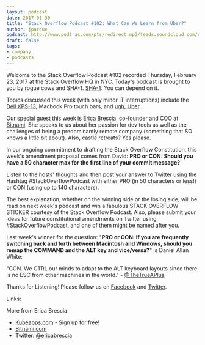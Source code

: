 ```yaml
---
layout: podcast
date: 2017-01-30
title: "Stack Overflow Podcast #102: What Can We Learn from Uber?"
author: jpardue
podcast: http://www.podtrac.com/pts/redirect.mp3/feeds.soundcloud.com/stream/309837196-stack-exchange-stack-overflow-podcast-102-what-can-we-learn-from-uber.mp3
draft: false
tags:
- company
- podcasts
---
```


Welcome to the Stack Overflow Podcast #102 recorded Thursday, February 23, 2017 at the Stack Overflow HQ in NYC. Today's podcast is brought to you by rogue cows and SHA-1. [SHA-1](http://www.theverge.com/2017/2/23/14712118/google-sha1-collision-broken-web-encryption-shattered): You can depend on it.

Topics discussed this week (with only minor IT interruptions) include the [Dell XPS-13](http://www.dell.com/en-us/shop/productdetails/xps-13-9360-laptop), Macbook Pro touch bars, and [ugh, Uber](https://www.susanjfowler.com/blog/2017/2/19/reflecting-on-one-very-strange-year-at-uber)… 

Our special guest this week is [Erica Brescia](http://www.femalefounderstories.com/erica-brescia.html), co-founder and COO at [Bitnami](https://bitnami.com/). She speaks to us about her passion for dev tools as well as the challenges of being a predominantly remote company (something that SO knows a little bit about). Also, castle retreats? Yes please.

In our ongoing commitment to drafting the Stack Overflow Constitution, this week's amendment proposal comes from David: **PRO or CON: Should you have a 50 character max for the first line of your commit message?** 

Listen to the hosts' thoughts and then post your answer to Twitter using the Hashtag #StackOverflowPodcast with either PRO (in 50 characters or less!) or CON (using up to 140 characters). 

The best explanation, whether on the winning side or the losing side, will be read on next week's podcast and win a fabulous STACK OVERFLOW STICKER courtesy of the Stack Overflow Podcast. Also, please submit your ideas for future constitutional amendments on Twitter using #StackOverflowPodcast, and one of them might be named after you.

Last week's winner for the question: "**PRO or CON: If you are frequently switching back and forth between Macintosh and Windows, should you remap the COMMAND and the ALT key and vice/versa?**" is Daniel Allan White:

"CON. We CTRL our minds to adapt to the ALT keyboard layouts since there is no ESC from other machines in the world." - [@TheTrueAPlus](https://twitter.com/TheTrueAPlus/status/834097256252981248)

Thanks for Listening! Please follow us on [Facebook](https://www.facebook.com/stackoverflowpodcast/) and [Twitter](https://twitter.com/stackpodcast).

Links:

More from Erica Brescia:
* [Kubeapps.com](https://kubeapps.com/) - Sign up for free!
* [Bitnami.com](https://bitnami.com/)
* Twitter: [@ericabrescia](https://twitter.com/ericabrescia)
